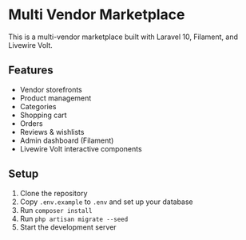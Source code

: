 # Multi Vendor Marketplace

This is a multi-vendor marketplace built with Laravel 10, Filament, and Livewire Volt.

## Features

- Vendor storefronts
- Product management
- Categories
- Shopping cart
- Orders
- Reviews & wishlists
- Admin dashboard (Filament)
- Livewire Volt interactive components

## Setup

1. Clone the repository
2. Copy `.env.example` to `.env` and set up your database
3. Run `composer install`
4. Run `php artisan migrate --seed`
5. Start the development server
